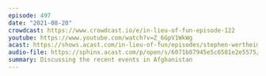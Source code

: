 ```yaml
---
episode: 497
date: "2021-08-20"
crowdcast: https://www.crowdcast.io/e/in-lieu-of-fun-episode-122
youtube: https://www.youtube.com/watch?v=Z_6GpV1WkWg
acast: https://shows.acast.com/in-lieu-of-fun/episodes/stephen-wertheim-talks-afghanistan
audio-file: https://sphinx.acast.com/p/open/s/6071b87945e5c6581e2e5575/e/61259cb65c16740012002d34/media.mp3
summary: Discussing the recent events in Afghanistan
---
```

